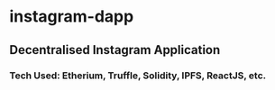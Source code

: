 # instagram-dapp


## Decentralised Instagram Application


### Tech Used: Etherium, Truffle, Solidity, IPFS, ReactJS, etc.